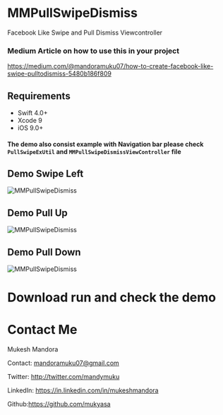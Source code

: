 # MMPullSwipeDismiss

Facebook Like Swipe and Pull Dismiss Viewcontroller

### Medium Article on how to use this in your project
https://medium.com/@mandoramuku07/how-to-create-facebook-like-swipe-pulltodismiss-5480b186f809

Requirements
-----------------
* Swift 4.0+
* Xcode 9
* iOS 9.0+

#### The demo also consist example with Navigation bar please check `PullSwipeExUtil` and `MMPullSwipeDismissViewController` file

## Demo Swipe Left
![MMPullSwipeDismiss](https://github.com/mukyasa/MMPullSwipeDismiss/blob/master/MMPullSwipeDismiss/demomaster_swipealeft.gif)<br/> 

## Demo Pull Up
![MMPullSwipeDismiss](https://github.com/mukyasa/MMPullSwipeDismiss/blob/master/MMPullSwipeDismiss/demomaster_swipebup.gif)<br/> 

## Demo Pull Down
![MMPullSwipeDismiss](https://github.com/mukyasa/MMPullSwipeDismiss/blob/master/MMPullSwipeDismiss/demomaster_swipedown.gif)<br/>

# Download run and check the demo

Contact Me
==========
Mukesh Mandora

Contact: mandoramuku07@gmail.com

Twitter: http://twitter.com/mandymuku

LinkedIn: https://in.linkedin.com/in/mukeshmandora

Github:https://github.com/mukyasa
